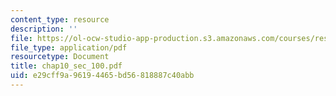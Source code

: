 ```yaml
---
content_type: resource
description: ''
file: https://ol-ocw-studio-app-production.s3.amazonaws.com/courses/res-6-001-continuum-electromechanics-spring-2009/e29cff9a96194465bd56818887c40abb_chap10_sec_100.pdf
file_type: application/pdf
resourcetype: Document
title: chap10_sec_100.pdf
uid: e29cff9a-9619-4465-bd56-818887c40abb
---
```


